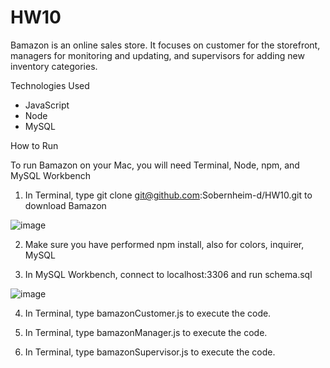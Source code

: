# HW10
Bamazon is an online sales store.  It focuses on customer for the storefront, managers for monitoring and updating, and supervisors for adding new inventory categories.

Technologies Used
* JavaScript
* Node
* MySQL

How to Run

To run Bamazon on your Mac, you will need Terminal, Node, npm, and MySQL Workbench

1.  In Terminal, type git clone git@github.com:Sobernheim-d/HW10.git to download Bamazon

![image](https://user-images.githubusercontent.com/17052715/80936889-2abc1e00-8d90-11ea-80b5-7ac285100126.png)

2.  Make sure you have performed npm install, also for colors, inquirer, MySQL

3.  In MySQL Workbench, connect to localhost:3306 and run schema.sql

![image](https://user-images.githubusercontent.com/17052715/80936904-3a3b6700-8d90-11ea-9e36-afcbf74940be.png)

4. In Terminal, type bamazonCustomer.js to execute the code.

5. In Terminal, type bamazonManager.js to execute the code.

6. In Terminal, type bamazonSupervisor.js to execute the code.



